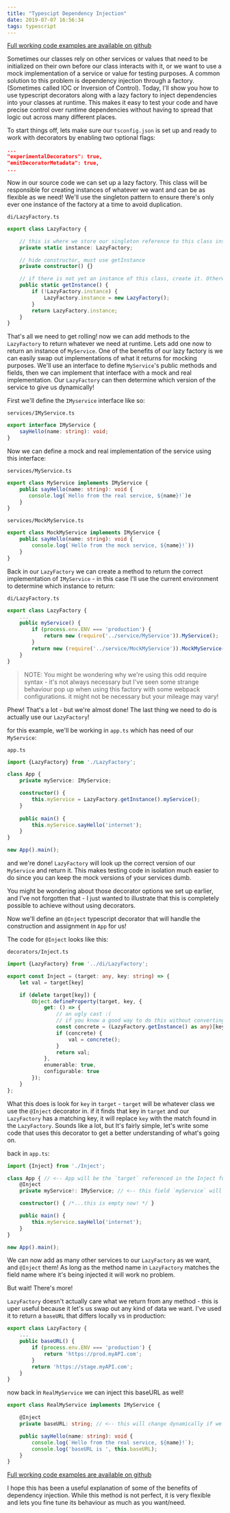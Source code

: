 ```yaml
---
title: "Typescipt Dependency Injection"
date: 2019-07-07 16:56:34
tags: typescript
---
```


[Full working code examples are available on github](https://github.com/trevor-atlas/Typescript-Inject)


Sometimes our classes rely on other services or values that need to be initialized on their own before our class interacts with it, or we want to use a mock implementation of a service or value for testing purposes. A common solution to this problem is dependency injection through a factory. (Sometimes called IOC or Inversion of Control). Today, I'll show you how to use typescript decorators along with a lazy factory to inject dependencies into your classes at runtime. This makes it easy to test your code and have precise control over runtime dependencies without having to spread that logic out across many different places.

To start things off, lets make sure our `tsconfig.json` is set up and ready to work with decorators by enabling two optional flags:

```json
...
"experimentalDecorators": true,
"emitDecoratorMetadata": true,
...
```

Now in our source code we can set up a lazy factory. This class will be responsible for creating instances of whatever we want and can be as flexible as we need! We'll use the singleton pattern to ensure there's only ever one instance of the factory at a time to avoid duplication.

`di/LazyFactory.ts`
```ts
export class LazyFactory {

    // this is where we store our singleton reference to this class instance
    private static instance: LazyFactory;

    // hide constructor, must use getInstance
    private constructor() {}

    // if there is not yet an instance of this class, create it. Otherwise return that instance
    public static getInstance() {
        if (!LazyFactory.instance) {
            LazyFactory.instance = new LazyFactory();
        }
        return LazyFactory.instance;
    }
}
```

That's all we need to get rolling! now we can add methods to the `LazyFactory` to return whatever we need at runtime. Lets add one now to return an instance of `MyService`.
One of the benefits of our lazy factory is we can easily swap out implementations of what it returns for mocking purposes. We'll use an interface to define `MyService`'s public methods and fields, then we can implement that interface with a mock and real implementation. Our `LazyFactory` can then determine which version of the service to give us dynamically!

First we'll define the `IMyservice` interface like so:

`services/IMyService.ts`
```ts
export interface IMyService {
    sayHello(name: string): void;
}
```

Now we can define a mock and real implementation of the service using this interface:

`services/MyService.ts`
```ts
export class MyService implements IMyService {
    public sayHello(name: string): void {
       console.log(`Hello from the real service, ${name}!`)e
    }
}
```

`services/MockMyService.ts`
```ts
export class MockMyService implements IMyService {
    public sayHello(name: string): void {
        console.log(`Hello from the mock service, ${name}!`))
    }
}
```

Back in our `LazyFactory` we can create a method to return the correct implementation of `IMyService` - in this case I'll use the current environment to determine which instance to return:

`di/LazyFactory.ts`
```ts
export class LazyFactory {
    ...
    public myService() {
        if (process.env.ENV === 'production') {
            return new (require('../service/MyService')).MyService();
        }
        return new (require('../service/MockMyService')).MockMyService();
    }
}
```

> NOTE: You might be wondering why we're using this odd require syntax - it's not always necessary but I've seen some strange behaviour pop up when using this factory with some webpack configurations. it might not be necessary but your mileage may vary!

Phew! That's a lot - but we're almost done! The last thing we need to do is actually use our `LazyFactory`!

for this example, we'll be working in `app.ts` which has need of our `MyService`:

`app.ts`
```ts
import {LazyFactory} from './LazyFactory';

class App {
    private myService: IMyService;

    constructor() {
        this.myService = LazyFactory.getInstance().myService();
    }
    
    public main() {
        this.myService.sayHello('internet');
    }
}

new App().main();
```

and we're done! `LazyFactory` will look up the correct version of our `MyService` and return it. This makes testing code in isolation much easier to do since you can keep the mock versions of your services dumb.

You might be wondering about those decorator options we set up earlier, and I've not forgotten that - I just wanted to illustrate that this is completely possible to achieve without using decorators.

Now we'll define an `@Inject` typescript decorator that will handle the construction and assignment in `App` for us!

The code for `@Inject` looks like this:

`decorators/Inject.ts`
```ts
import {LazyFactory} from '../di/LazyFactory';

export const Inject = (target: any, key: string) => {
    let val = target[key]

    if (delete target[key]) {
        Object.defineProperty(target, key, {
            get: () => {
                // an ugly cast :(
                // if you know a good way to do this without converting LazyFactory to an object literal please let me know!
                const concrete = (LazyFactory.getInstance() as any)[key];
                if (concrete) {
                    val = concrete();
                }
                return val;
            },
            enumerable: true,
            configurable: true
        });
    }
};
```

What this does is look for `key` in `target` - `target` will be whatever class we use the `@Inject` decorator in. if it finds that key in `target` and our `LazyFactory` has a matching key, it will replace `key` with the match found in the `LazyFactory`. Sounds like a lot, but It's fairly simple, let's write some code that uses this decorator to get a better understanding of what's going on.

back in `app.ts`:

```ts
import {Inject} from './Inject';

class App { // <-- App will be the `target` referenced in the Inject function
    @Inject
    private myService!: IMyService; // <-- this field `myService` will be the key

    constructor() { /*...this is empty now! */ }

    public main() {
        this.myService.sayHello('internet');
    }
}

new App().main();
```

We can now add as many other services to our `LazyFactory` as we want, and `@Inject` them! As long as the method name in `LazyFactory` matches the field name where it's being injected it will work no problem.

But wait! There's more!

`LazyFactory` doesn't actually care what we return from any method - this is uper useful because it let's us swap out any kind of data we want. I've used it to return a `baseURL` that differs locally vs in production:

```ts
export class LazyFactory {
    ...
    public baseURL() {
        if (process.env.ENV === 'production') {
            return 'https://prod.myAPI.com';
        }
        return 'https://stage.myAPI.com';
    }
}
```

now back in `RealMyService` we can inject this baseURL as well!

```ts
export class RealMyService implements IMyService {

    @Inject
    private baseURL: string; // <-- this will change dynamically if we are running locally or in production! 

    public sayHello(name: string): void {
        console.log(`Hello from the real service, ${name}!`);
        console.log('baseURL is ', this.baseURL);
    }
}
```

[Full working code examples are available on github](https://github.com/trevor-atlas/Typescript-Inject)

I hope this has been a useful explanation of some of the benefits of dependency injection. While this method is not perfect, it is very flexible and lets you fine tune its behaviour as much as you want/need. 
